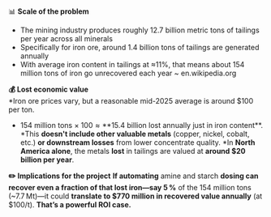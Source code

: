 📊 **Scale of the problem**
<br>
* The mining industry produces roughly 12.7 billion metric tons of tailings per year across all minerals 
* Specifically for iron ore, around 1.4 billion tons of tailings are generated annually 
* With average iron content in tailings at ≈11%, that means about 154 million tons of iron go unrecovered each year ~ en.wikipedia.org


**💰 Lost economic value**
<br>
*Iron ore prices vary, but a reasonable mid-2025 average is around $100 per ton.
* 154 million tons × $100 ≈ **$15.4 billion lost annually just in iron content**.
*This **doesn't include other valuable metals** (copper, nickel, cobalt, etc.) **or downstream losses** from lower concentrate quality.
*In **North America alone**, the metals **lost** in tailings are valued at **around $20 billion per year**.

**✏️ Implications for the project**
**If automating** amine and starch **dosing can recover even a fraction of that lost iron—say 5 %** of the 154 million tons (~7.7 Mt)—it could **translate to $770 million in recovered value annually** (at $100/t). **That’s a powerful ROI case.**
